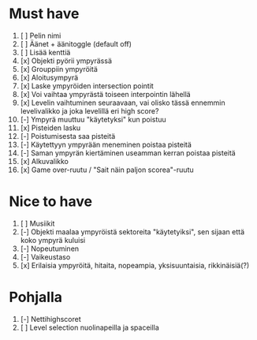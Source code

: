 # Must have

1. [ ] Pelin nimi
1. [ ] Äänet + äänitoggle (default off)
1. [ ] Lisää kenttiä
1. [x] Objekti pyörii ympyrässä
1. [x] Grouppiin ympyröitä
1. [x] Aloitusympyrä
1. [x] Laske ympyröiden intersection pointit
1. [x] Voi vaihtaa ympyrästä toiseen interpointin lähellä
1. [x] Levelin vaihtuminen seuraavaan, vai olisko tässä ennemmin levelivalikko ja joka levelillä eri high score?
1. [-] Ympyrä muuttuu "käytetyksi" kun poistuu
1. [x] Pisteiden lasku
1. [-] Poistumisesta saa pisteitä
1. [-] Käytettyyn ympyrään meneminen poistaa pisteitä
1. [-] Saman ympyrän kiertäminen useamman kerran poistaa pisteitä
1. [x] Alkuvalikko
1. [x] Game over-ruutu / "Sait näin paljon scorea"-ruutu

# Nice to have

1. [ ] Musiikit
1. [-] Objekti maalaa ympyröistä sektoreita "käytetyiksi", sen sijaan että koko ympyrä kuluisi
1. [-] Nopeutuminen
1. [-] Vaikeustaso
1. [x] Erilaisia ympyröitä, hitaita, nopeampia, yksisuuntaisia, rikkinäisiä(?)

# Pohjalla

1. [-] Nettihighscoret
1. [ ] Level selection nuolinapeilla ja spaceilla

